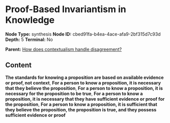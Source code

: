 # Proof-Based Invariantism in Knowledge

**Node Type:** synthesis
**Node ID:** cbed91fa-b4ea-4ace-afa9-2bf315d7c93d
**Depth:** 5
**Terminal:** No

**Parent:** [How does contextualism handle disagreement?](how-does-contextualism-handle-disagreement-antithesis-a4125f49-bedd-4c5d-8a64-1423cb728f28.md)

## Content

**The standards for knowing a proposition are based on available evidence or proof, not context**, **For a person to know a proposition, it is necessary that they believe the proposition**, **For a person to know a proposition, it is necessary for the proposition to be true**, **For a person to know a proposition, it is necessary that they have sufficient evidence or proof for the proposition**, **For a person to know a proposition, it is sufficient that they believe the proposition, the proposition is true, and they possess sufficient evidence or proof**
